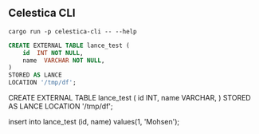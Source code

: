 ## Celestica CLI

```shell
cargo run -p celestica-cli -- --help
```

```sql
CREATE EXTERNAL TABLE lance_test (
    id  INT NOT NULL,
    name  VARCHAR NOT NULL,
)
STORED AS LANCE
LOCATION '/tmp/df';
```


CREATE EXTERNAL TABLE lance_test (
id  INT,
name  VARCHAR,
)
STORED AS LANCE
LOCATION '/tmp/df';

insert into lance_test (id, name) values(1, 'Mohsen');